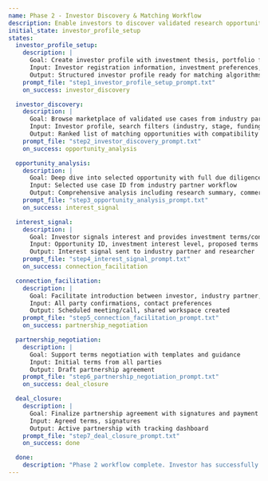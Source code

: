 ```yaml
---
name: Phase 2 - Investor Discovery & Matching Workflow
description: Enable investors to discover validated research opportunities and connect with industry partners
initial_state: investor_profile_setup
states:
  investor_profile_setup:
    description: |
      Goal: Create investor profile with investment thesis, portfolio focus, and matching criteria
      Input: Investor registration information, investment preferences, past portfolio
      Output: Structured investor profile ready for matching algorithms
    prompt_file: "step1_investor_profile_setup_prompt.txt"
    on_success: investor_discovery

  investor_discovery:
    description: |
      Goal: Browse marketplace of validated use cases from industry partners
      Input: Investor profile, search filters (industry, stage, funding range)
      Output: Ranked list of matching opportunities with compatibility scores
    prompt_file: "step2_investor_discovery_prompt.txt"
    on_success: opportunity_analysis

  opportunity_analysis:
    description: |
      Goal: Deep dive into selected opportunity with full due diligence data
      Input: Selected use case ID from industry partner workflow
      Output: Comprehensive analysis including research summary, commercial feasibility, partner profile
    prompt_file: "step3_opportunity_analysis_prompt.txt"
    on_success: interest_signal

  interest_signal:
    description: |
      Goal: Investor signals interest and provides investment terms/conditions
      Input: Opportunity ID, investment interest level, proposed terms
      Output: Interest signal sent to industry partner and researcher
    prompt_file: "step4_interest_signal_prompt.txt"
    on_success: connection_facilitation

  connection_facilitation:
    description: |
      Goal: Facilitate introduction between investor, industry partner, and researcher
      Input: All party confirmations, contact preferences
      Output: Scheduled meeting/call, shared workspace created
    prompt_file: "step5_connection_facilitation_prompt.txt"
    on_success: partnership_negotiation

  partnership_negotiation:
    description: |
      Goal: Support terms negotiation with templates and guidance
      Input: Initial terms from all parties
      Output: Draft partnership agreement
    prompt_file: "step6_partnership_negotiation_prompt.txt"
    on_success: deal_closure

  deal_closure:
    description: |
      Goal: Finalize partnership agreement with signatures and payment processing
      Input: Agreed terms, signatures
      Output: Active partnership with tracking dashboard
    prompt_file: "step7_deal_closure_prompt.txt"
    on_success: done

  done:
    description: "Phase 2 workflow complete. Investor has successfully connected with industry partner and researcher."
---
```

